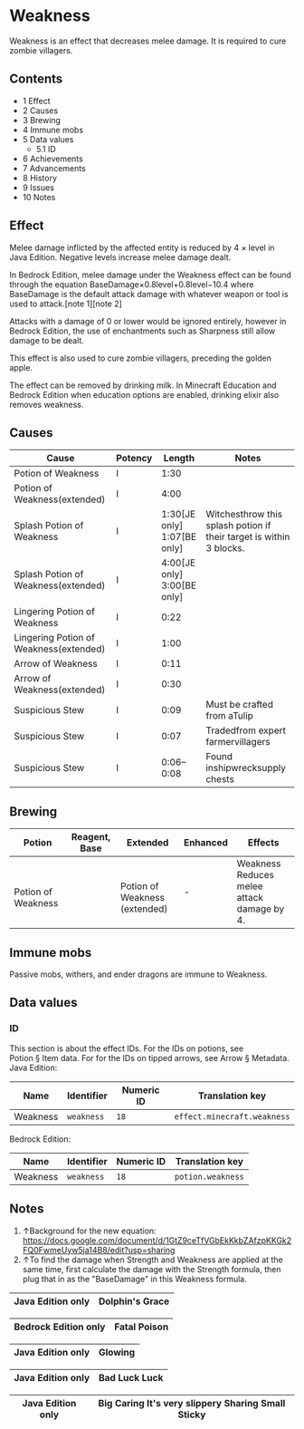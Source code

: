 # Weakness
Weakness is an effect that decreases melee damage. It is required to cure zombie villagers.

## Contents
- 1 Effect
- 2 Causes
- 3 Brewing
- 4 Immune mobs
- 5 Data values
	- 5.1 ID
- 6 Achievements
- 7 Advancements
- 8 History
- 9 Issues
- 10 Notes

## Effect
Melee damage inflicted by the affected entity is reduced by 4 × level in Java Edition. Negative levels increase melee damage dealt.

In Bedrock Edition, melee damage under the Weakness effect can be found through the equation BaseDamage×0.8level+0.8level−10.4 where BaseDamage is the default attack damage with whatever weapon or tool is used to attack.[note 1][note 2]

Attacks with a damage of 0 or lower would be ignored entirely, however in Bedrock Edition, the use of enchantments such as Sharpness still allow damage to be dealt.

This effect is also used to cure zombie villagers, preceding the golden apple.

The effect can be removed by drinking milk. In  Minecraft Education and Bedrock Edition when education options are enabled, drinking elixir also removes weakness.

## Causes
| Cause                                  | Potency | Length                              | Notes                                                               |
|----------------------------------------|---------|-------------------------------------|---------------------------------------------------------------------|
| Potion of Weakness                     | I       | 1:30                                |                                                                     |
| Potion of Weakness(extended)           | I       | 4:00                                |                                                                     |
| Splash Potion of Weakness              | I       | 1:30‌[JE  only]<br/>1:07‌[BE  only] | Witchesthrow this splash potion if their target is within 3 blocks. |
| Splash Potion of Weakness(extended)    | I       | 4:00‌[JE  only]<br/>3:00‌[BE  only] |                                                                     |
| Lingering Potion of Weakness           | I       | 0:22                                |                                                                     |
| Lingering Potion of Weakness(extended) | I       | 1:00                                |                                                                     |
| Arrow of Weakness                      | I       | 0:11                                |                                                                     |
| Arrow of Weakness(extended)            | I       | 0:30                                |                                                                     |
| Suspicious Stew                        | I       | 0:09                                | Must be crafted from aTulip                                         |
| Suspicious Stew                        | I       | 0:07                                | Tradedfrom expert farmervillagers                                   |
| Suspicious Stew                        | I       | 0:06–0:08                           | Found inshipwrecksupply chests                                      |

## Brewing
| Potion                  | Reagent, Base | Extended                           | Enhanced | Effects                                        |
|-------------------------|---------------|------------------------------------|----------|------------------------------------------------|
| <br/>Potion of Weakness |               | <br/>Potion of Weakness (extended) | -        | Weakness<br/>Reduces melee attack damage by 4. |

## Immune mobs
Passive mobs, withers, and ender dragons are immune to Weakness.

## Data values
### ID
This section is about the effect IDs.  For the IDs on potions, see Potion § Item data.  For for the IDs on tipped arrows, see Arrow § Metadata.
Java Edition:

| Name     | Identifier | Numeric ID | Translation key             |
|----------|------------|------------|-----------------------------|
| Weakness | `weakness` | `18`       | `effect.minecraft.weakness` |

Bedrock Edition:

| Name     | Identifier | Numeric ID | Translation key   |
|----------|------------|------------|-------------------|
| Weakness | `weakness` | `18`       | `potion.weakness` |

## Notes
1. ↑Background for the new equation: https://docs.google.com/document/d/1GtZ9ceTfVGbEkKkbZAfzpKKGk2FQ0FwmeUyw5ja14B8/edit?usp=sharing
2. ↑To find the damage when Strength and Weakness are applied at the same time, first calculate the damage with the Strength formula, then plug that in as the "BaseDamage" in this Weakness formula.

| Java Edition only | Dolphin's Grace |
|-------------------|-----------------|

| Bedrock Edition only | Fatal Poison |
|----------------------|--------------|

| Java Edition only | Glowing |
|-------------------|---------|

| Java Edition only | Bad Luck Luck |
|-------------------|---------------|

| Java Edition only | Big Caring It's very slippery Sharing Small Sticky |
|-------------------|----------------------------------------------------|


